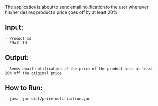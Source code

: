 The application is about to send email notification to the user whenever his/her desired product's price goes off by at least 20%

Input:
------
	- Product Id
	- EMail Id


Output:
-------
	- Sends email notification if the price of the product hits at least 20% off the original price


How to Run:
-----------
	- java -jar dist/price-notification.jar
